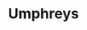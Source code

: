 ---
title: Umphreys
crosslinks:
- gratefuldead
- listentothis
- PPPPFAM
- Serendipity
- SnarkyPuppy
---